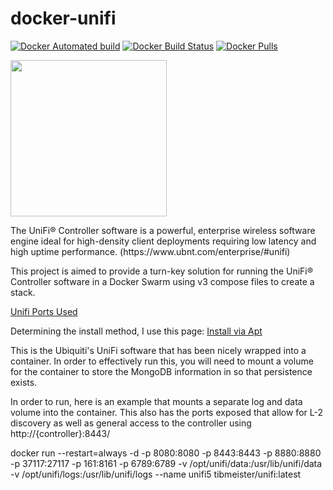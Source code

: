 [ubilogo]: https://prd-www-cdn.ubnt.com/media/images/dashboard/logos/unifi.svg

# docker-unifi

[![Docker Automated build](https://img.shields.io/docker/automated/tibmeister/docker-unifi.svg?style=plastic)](https://hub.docker.com/r/tibmeister/docker-unifi/)
[![Docker Build Status](https://img.shields.io/docker/build/tibmeister/docker-unifi.svg?style=plastic)](https://hub.docker.com/r/tibmeister/docker-unifi/)
[![Docker Pulls](https://img.shields.io/docker/pulls/tibmeister/docker-unifi.svg?style=plastic)](https://hub.docker.com/r/tibmeister/docker-unifi/)

<a href="https://www.ubnt.com/enterprise/#unifi">
<img src="https://prd-www-cdn.ubnt.com/media/images/dashboard/logos/unifi.svg" width="250" height="250" />
</a>
<p>
The UniFi® Controller software is a powerful, enterprise wireless software engine ideal for high-density client deployments requiring low latency and high uptime performance. (https://www.ubnt.com/enterprise/#unifi)
</p>
<p>
This project is aimed to provide a turn-key solution for running the UniFi® Controller software in a Docker Swarm using v3 compose files to create a stack.
</p>

[Unifi Ports Used](https://help.ubnt.com/hc/en-us/articles/218506997-UniFi-Ports-Used)

Determining the install method, I use this page:
[Install via Apt](https://help.ubnt.com/hc/en-us/articles/220066768-UniFi-How-to-Install-Update-via-APT-on-Debian-or-Ubuntu)

This is the Ubiquiti's UniFi software that has been nicely wrapped into a container.  In order to effectively run this, you will need to mount a volume for the container to store the MongoDB information in so that persistence exists.

In order to run, here is an example that mounts a separate log and data volume into the container.  This also has the ports exposed that allow for L-2 discovery as well as general access to the controller using http://{controller}:8443/

docker run --restart=always -d -p 8080:8080 -p 8443:8443 -p 8880:8880 -p 37117:27117 -p 161:8161 -p 6789:6789 -v /opt/unifi/data:/usr/lib/unifi/data -v /opt/unifi/logs:/usr/lib/unifi/logs --name unifi5 tibmeister/unifi:latest
